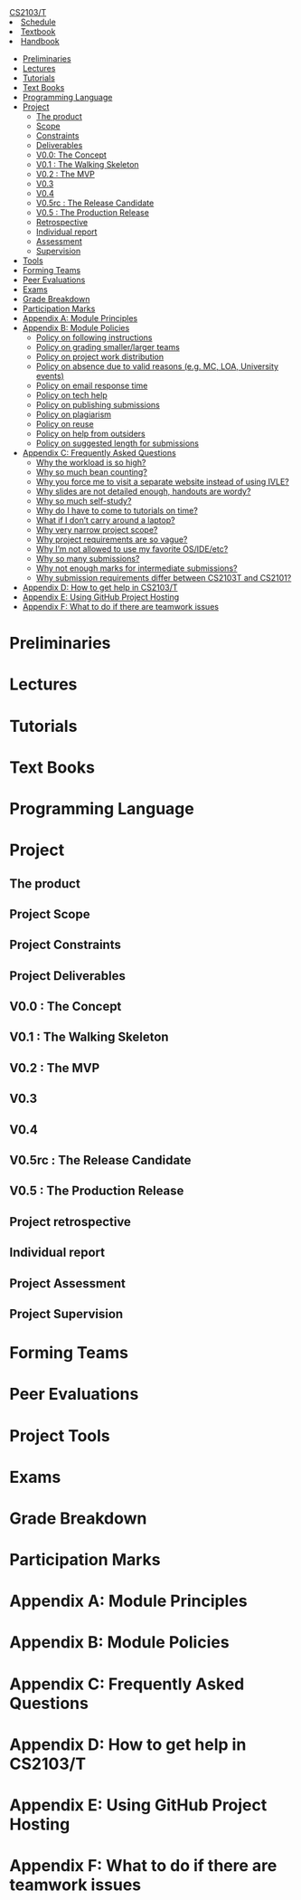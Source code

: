 <link rel="stylesheet" href="css/main.css">
<link rel="stylesheet" href="css/handbook.css">

<navbar placement="top" type="default">
  <a slot="brand" href="/" title="Home" class="navbar-brand">CS2103/T</a>
  <li><a href="index.html">Schedule</a></li>
  <li><a href="#">Textbook</a></li>
  <li><a href="handbook.html">Handbook</a></li>
</navbar>

<div class="website-content">

*   [Preliminaries](#handbook-preliminaries)
*   [Lectures](#handbook-lectures)
*   [Tutorials](#handbook-tutorials)
*   [Text Books](#handbook-textBooks)
*   [Programming Language](#handbook-programmingLanguages)
*   [Project](#handbook-project)
    *   [The product](#handbook-project-product)
    *   [Scope](#handbook-project-scope)
    *   [Constraints](#handbook-project-constraints)
    *   [Deliverables](#handbook-project-deliverables)
    *   [V0.0: The Concept](#handbook-project-v00)
    *   [V0.1 : The Walking Skeleton](#handbook-project-v01)
    *   [V0.2 : The MVP](#handbook-project-v02)
    *   [V0.3](#handbook-project-v03)
    *   [V0.4](#handbook-project-v04)
    *   [V0.5rc : The Release Candidate](#handbook-project-v05rc)
    *   [V0.5 : The Production Release](#handbook-project-v05)
    *   [Retrospective](#handbook-project-retrospective)
    *   [Individual report](#handbook-project-individualReport)
    *   [Assessment](#handbook-project-assessment)
    *   [Supervision](#handbook-project-supervision)
*   [Tools](#handbook-tools)
*   [Forming Teams](#handbook-teams)
*   [Peer Evaluations](#handbook-peerEvaluations)
*   [Exams](#handbook-exams)
*   [Grade Breakdown](#handbook-gradeBreakdown)
*   [Participation Marks](#handbook-participation)
*   [Appendix A: Module Principles](#handbook-appendixA-principles)
*   [Appendix B: Module Policies](#handbook-appendixB-policies)
    *   [Policy on following instructions](#policy-followingInstructions)
    *   [Policy on grading smaller/larger teams](#policy-teamSize)
    *   [Policy on project work distribution](#policy-workDistribution)
    *   [Policy on absence due to valid reasons (e.g. MC, LOA, University events)](#policy-validAbsences)
    *   [Policy on email response time](#policy-responseTime)
    *   [Policy on tech help](#policy-techHelp)
    *   [Policy on publishing submissions](#policy-publishingSubmissions)
    *   [Policy on plagiarism](#policy-plagiarism)
    *   [Policy on reuse](#policy-reuse)
    *   [Policy on help from outsiders](#policy-outsiderHelp)
    *   [Policy on suggested length for submissions](#policy-submissionLength)
*   [Appendix C: Frequently Asked Questions](#handbook-appendixC-faq)
    *   [Why the workload is so high?](#handbook-faq-highWorkload)
    *   [Why so much bean counting?](#handbook-faq-beanCounting)
    *   [Why you force me to visit a separate website instead of using IVLE?](#handbook-faq-separateWebsite)
    *   [Why slides are not detailed enough, handouts are wordy?](#handbook-faq-slideFormat)
    *   [Why so much self-study?](#handbook-faq-selfStudy)
    *   [Why do I have to come to tutorials on time?](#handbook-faq-timelyArrival)
    *   [What if I don’t carry around a laptop?](#handbook-faq-noLaptop)
    *   [Why very narrow project scope?](#handbook-faq-narrowScope)
    *   [Why project requirements are so vague?](#handbook-faq-vagueRequirements)
    *   [Why I’m not allowed to use my favorite OS/IDE/etc?](#handbook-faq-favoriteTool)
    *   [Why so many submissions?](#handbook-faq-manySubmissions)
    *   [Why not enough marks for intermediate submissions?](#handbook-faq-intermediateMarks)
    *   [Why submission requirements differ between CS2103T and CS2101?](#handbook-faq-cs2101Differences)
*   [Appendix D: How to get help in CS2103/T](#handbook-appendixD-help)
*   [Appendix E: Using GitHub Project Hosting](#handbook-appendixE-github)
*   [Appendix F: What to do if there are teamwork issues](#handbook-appendixF-teamworkIssues)

# Preliminaries
<div id="handbook-preliminaries">
  <include src="contents/handbook-md/preliminaries.md" />
</div>

# Lectures
<div id="handbook-lectures">
  <include src="contents/handbook-md/lectures.md" />
</div>

# Tutorials
<div id="handbook-tutorials">
  <include src="contents/handbook-md/tutorials.md" />
</div>

# Text Books
<div id="handbook-textBooks">
  <include src="contents/handbook-md/textbooks.md" />
</div>

# Programming Language
<div id="handbook-programmingLanguages">
  <include src="contents/handbook-md/programming-languages.md" />
</div>

# Project 
<div id="handbook-project">
<include src="contents/handbook-md/project.md" />
</div>

## The product
<div id="handbook-project-product">
<include src="contents/handbook-md/project-product.md" />
</div>

## Project Scope
<div id="handbook-project-scope">
<include src="contents/handbook-md/project-scope.md" />
</div>

## Project Constraints
<div id="handbook-project-constraints">
<include src="contents/handbook-md/project-constraints.md" />
</div>

## Project Deliverables
<div id="handbook-project-deliverables">
<include src="contents/handbook-md/project-deliverables.md" />
</div>

## V0.0 : The Concept
<div id="handbook-project-v00">
<include src="contents/handbook-md/project-v00.md" />
</div>

## V0.1 : The Walking Skeleton
<div id="handbook-project-v01">
<include src="contents/handbook-md/project-v01.md" />
</div>

## V0.2 : The MVP
<div id="handbook-project-v02">
<include src="contents/handbook-md/project-v02.md" />
</div>

## V0.3
<div id="handbook-project-v03">
<include src="contents/handbook-md/project-v03.md" />
</div>

## V0.4
<div id="handbook-project-v04">
<include src="contents/handbook-md/project-v04.md" />
</div>

## V0.5rc : The Release Candidate
<div id="handbook-project-v05rc">
<include src="contents/handbook-md/project-v05rc.md" />
</div>

## V0.5 : The Production Release
<div id="handbook-project-v05">
<include src="contents/handbook-md/project-v05.md" />
</div>

## Project retrospective
<div id="handbook-project-retrospective">
<include src="contents/handbook-md/project-retrospective.md" />
</div>

## Individual report
<div id="handbook-project-individualReport">
<include src="contents/handbook-md/project-individual-report.md" />
</div>

## Project Assessment
<div id="handbook-project-assessment">
<include src="contents/handbook-md/project-assessment.md" />
</div>

## Project Supervision
<div id="handbook-project-supervision">
<include src="contents/handbook-md/project-supervision.md" />
</div>

# Forming Teams
<div id="handbook-teams"></div>

# Peer Evaluations
<div id="handbook-peerEvaluations"></div>

# Project Tools
<div id="handbook-tools"></div>

# Exams
<div id="handbook-exams"></div>

# Grade Breakdown
<div id="handbook-gradeBreakdown"></div>

# Participation Marks
<div id="handbook-participation"></div>

# Appendix A: Module Principles
<div id="handbook-appendixA-principles"></div>

# Appendix B: Module Policies
<div id="handbook-appendixB-policies"></div>
<div id="handbook-policy"></div>

# Appendix C: Frequently Asked Questions
<div id="handbook-appendixC-faq"></div>

# Appendix D: How to get help in CS2103/T
<div id="handbook-appendixD-help"></div>

# Appendix E: Using GitHub Project Hosting
<div id="handbook-appendixE-github"></div>

# Appendix F: What to do if there are teamwork issues
<div id="handbook-appendixF-teamworkIssues"></div>

</div>